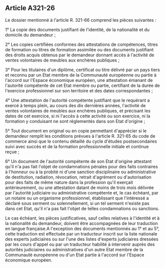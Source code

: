Article A321-26
----
Le dossier mentionné à l'article R. 321-66 comprend les pièces suivantes :

1° La copie des documents justifiant de l'identité, de la nationalité et du
domicile du demandeur ;

2° Les copies certifiées conformes des attestations de compétences, titres de
formation ou titres de formation assimilée ou des documents justifiant des
droits acquis obtenus par le demandeur donnant accès à l'activité de ventes
volontaires de meubles aux enchères publiques ;

3° Pour les titulaires d'un diplôme, certificat ou titre délivré par un pays
tiers et reconnu par un Etat membre de la Communauté européenne ou partie à
l'accord sur l'Espace économique européen, une attestation émanant de l'autorité
compétente de cet Etat membre ou partie, certifiant de la durée de l'exercice
professionnel sur son territoire et des dates correspondantes ;

4° Une attestation de l'autorité compétente justifiant que le requérant a exercé
à temps plein, au cours des dix dernières années, l'activité de ventes
volontaires de meubles aux enchères publiques, et précisant les dates de cet
exercice, si ni l'accès à cette activité ou son exercice, ni la formation y
conduisant ne sont réglementés dans son Etat d'origine ;

5° Tout document en original ou en copie permettant d'apprécier si le demandeur
remplit les conditions prévues à l'article R. 321-65 du code de commerce ainsi
que le contenu détaillé du cycle d'études postsecondaires suivi avec succès et
de la formation professionnelle initiale et continue reçue ;

6° Un document de l'autorité compétente de son Etat d'origine attestant qu'il
n'a pas fait l'objet de condamnations pénales pour des faits contraires à
l'honneur ou à la probité ni d'une sanction disciplinaire ou administrative de
destitution, radiation, révocation, retrait d'agrément ou d'autorisation pour
des faits de même nature dans la profession qu'il exerçait antérieurement, ou
une attestation datant de moins de trois mois délivrée par l'autorité judiciaire
ou administrative compétente et, le cas échéant, par un notaire ou un organisme
professionnel, établissant que l'intéressé a déclaré sous serment ou
solennellement, si un tel serment n'existe pas dans cet Etat, qu'il n'a pas fait
l'objet de telles condamnations ou sanctions.

Le cas échéant, les pièces justificatives, sauf celles relatives à l'identité et
à la nationalité du demandeur, doivent être accompagnées de leur traduction en
langue française.A l'exception des documents mentionnés au 1° et au 5°, cette
traduction est effectuée par un traducteur inscrit sur la liste nationale des
experts judiciaires ou sur l'une des listes d'experts judiciaires dressées par
les cours d'appel ou par un traducteur habilité à intervenir auprès des
autorités judiciaires ou administratives d'un autre Etat membre de la Communauté
européenne ou d'un Etat partie à l'accord sur l'Espace économique européen.

